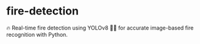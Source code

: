 # fire-detection
🔥 Real-time fire detection using YOLOv8 🚒📸 for accurate image-based fire recognition with Python.
